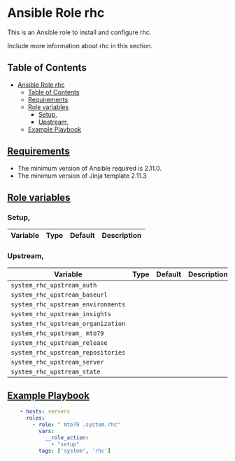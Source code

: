Ansible Role rhc
=========

This is an Ansible role to install and configure rhc.

Include more information about rhc in this section.

Table of Contents
-----------------

- [Ansible Role rhc](#ansible-role-rhc)
  - [Table of Contents](#table-of-contents)
  - [Requirements](#requirements)
  - [Role variables](#role-variables)
    - [Setup,](#setup)
    - [Upstream,](#upstream)
  - [Example Playbook](#example-playbook)

## [Requirements](#requirements)

- The minimum version of Ansible required is 2.11.0.
- The minimum version of Jinja template 2.11.3

## [Role variables](#role-variables)

### Setup,
| Variable | Type | Default | Description |
| -------- | ---- | ------- | ----------- |
### Upstream,
| Variable | Type | Default | Description |
| -------- | ---- | ------- | ----------- |
|`system_rhc_upstream_auth` |  | |
|`system_rhc_upstream_baseurl`  | |
|`system_rhc_upstream_environments` | |
|`system_rhc_upstream_insights` | |
|`system_rhc_upstream_organization` | |
|`system_rhc_upstream_ mto79` | |
|`system_rhc_upstream_release` | | |
|`system_rhc_upstream_repositories` | |
|`system_rhc_upstream_server` | |
|`system_rhc_upstream_state` | |

## [Example Playbook](#example-playbook)

```yaml
    - hosts: servers
      roles:
        - role: " mto79 .system.rhc"
          vars:
            __role_action:
              - "setup"
          tags: ['system', 'rhc']
```
